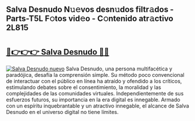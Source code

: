 ## Salva Desnudo N𝚞𝚎vos desn𝚞dos filtr𝚊dos - Parts-T5L F𝚘tos vid𝚎o - C𝚘ntenido atr𝚊ctivo 2L815

# <h2><a href="http://mb2tx7m.tromn.icu/?c=Salva+Desnudo">🔗👉👉👉 Salva Desnudo 🔗🔗</a></h2>

[![Salva Desnudo nuevo](https://i.imgur.com/pEAQMta.gif)](http://mb2tx7m.tromn.icu/?c=Salva+Desnudo)
Salva Desnudo, una persona multifacética y paradójica, desafía la comprensión simple. Su método poco convencional de interactuar con el público en línea ha atraído y ofendido a los críticos, estimulando debates sobre el consentimiento, la moralidad y las complejidades de las comunidades virtuales. Independientemente de sus esfuerzos futuros, su importancia en la era digital es innegable. Armado con un espíritu inquebrantable y un atractivo innegable, el alcance de Salva Desnudo en el universo digital no tiene límites.
